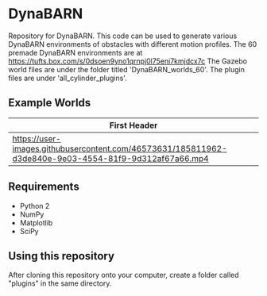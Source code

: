 # DynaBARN
Repository for DynaBARN. This code can be used to generate various DynaBARN environments of obstacles with different motion profiles. The 60 premade DynaBARN environments are at https://tufts.box.com/s/0dsoen9yno1qrnpj0l75eni7kmjdcx7c
The Gazebo world files are under the folder titled 'DynaBARN_worlds_60'. The plugin files are under 'all_cylinder_plugins'.
## Example Worlds
| First Header  | 
| ------------- | 
| https://user-images.githubusercontent.com/46573631/185811962-d3de840e-9e03-4554-81f9-9d312af67a66.mp4 | 






## Requirements
* Python 2
* NumPy
* Matplotlib
* SciPy
## Using this repository
After cloning this repository onto your computer, create a folder called "plugins" in the same directory. 
